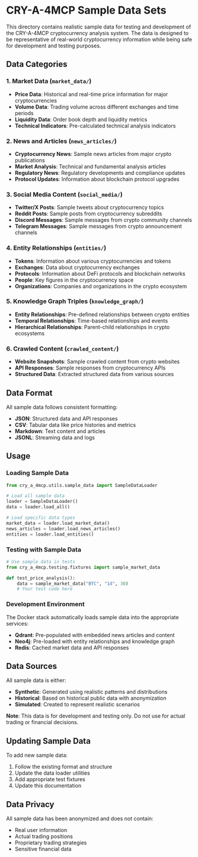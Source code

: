 # CRY-A-4MCP Sample Data Sets

This directory contains realistic sample data for testing and development of the CRY-A-4MCP cryptocurrency analysis system. The data is designed to be representative of real-world cryptocurrency information while being safe for development and testing purposes.

## Data Categories

### 1. Market Data (`market_data/`)
- **Price Data**: Historical and real-time price information for major cryptocurrencies
- **Volume Data**: Trading volume across different exchanges and time periods
- **Liquidity Data**: Order book depth and liquidity metrics
- **Technical Indicators**: Pre-calculated technical analysis indicators

### 2. News and Articles (`news_articles/`)
- **Cryptocurrency News**: Sample news articles from major crypto publications
- **Market Analysis**: Technical and fundamental analysis articles
- **Regulatory News**: Regulatory developments and compliance updates
- **Protocol Updates**: Information about blockchain protocol upgrades

### 3. Social Media Content (`social_media/`)
- **Twitter/X Posts**: Sample tweets about cryptocurrency topics
- **Reddit Posts**: Sample posts from cryptocurrency subreddits
- **Discord Messages**: Sample messages from crypto community channels
- **Telegram Messages**: Sample messages from crypto announcement channels

### 4. Entity Relationships (`entities/`)
- **Tokens**: Information about various cryptocurrencies and tokens
- **Exchanges**: Data about cryptocurrency exchanges
- **Protocols**: Information about DeFi protocols and blockchain networks
- **People**: Key figures in the cryptocurrency space
- **Organizations**: Companies and organizations in the crypto ecosystem

### 5. Knowledge Graph Triples (`knowledge_graph/`)
- **Entity Relationships**: Pre-defined relationships between crypto entities
- **Temporal Relationships**: Time-based relationships and events
- **Hierarchical Relationships**: Parent-child relationships in crypto ecosystems

### 6. Crawled Content (`crawled_content/`)
- **Website Snapshots**: Sample crawled content from crypto websites
- **API Responses**: Sample responses from cryptocurrency APIs
- **Structured Data**: Extracted structured data from various sources

## Data Format

All sample data follows consistent formatting:

- **JSON**: Structured data and API responses
- **CSV**: Tabular data like price histories and metrics
- **Markdown**: Text content and articles
- **JSONL**: Streaming data and logs

## Usage

### Loading Sample Data

```python
from cry_a_4mcp.utils.sample_data import SampleDataLoader

# Load all sample data
loader = SampleDataLoader()
data = loader.load_all()

# Load specific data types
market_data = loader.load_market_data()
news_articles = loader.load_news_articles()
entities = loader.load_entities()
```

### Testing with Sample Data

```python
# Use sample data in tests
from cry_a_4mcp.testing.fixtures import sample_market_data

def test_price_analysis():
    data = sample_market_data("BTC", "1d", 30)
    # Your test code here
```

### Development Environment

The Docker stack automatically loads sample data into the appropriate services:

- **Qdrant**: Pre-populated with embedded news articles and content
- **Neo4j**: Pre-loaded with entity relationships and knowledge graph
- **Redis**: Cached market data and API responses

## Data Sources

All sample data is either:
- **Synthetic**: Generated using realistic patterns and distributions
- **Historical**: Based on historical public data with anonymization
- **Simulated**: Created to represent realistic scenarios

**Note**: This data is for development and testing only. Do not use for actual trading or financial decisions.

## Updating Sample Data

To add new sample data:

1. Follow the existing format and structure
2. Update the data loader utilities
3. Add appropriate test fixtures
4. Update this documentation

## Data Privacy

All sample data has been anonymized and does not contain:
- Real user information
- Actual trading positions
- Proprietary trading strategies
- Sensitive financial data

